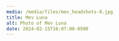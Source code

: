 ```yaml
---
media: /media/files/mev_headshots-8.jpg
title: Mev Luna
alt: Photo of Mev Luna
date: 2024-02-15T16:07:00-0500
---
```

